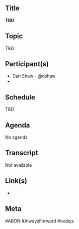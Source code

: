 ## Title

**TBD**

## Topic

TBD

## Participant(s)

* Dan Shaw - @dshaw
* 

## Schedule

TBD

## Agenda

No agenda

## Transcript

Not available

## Link(s)

* 

## Meta

#ABON #AlwaysForward #nodejs
